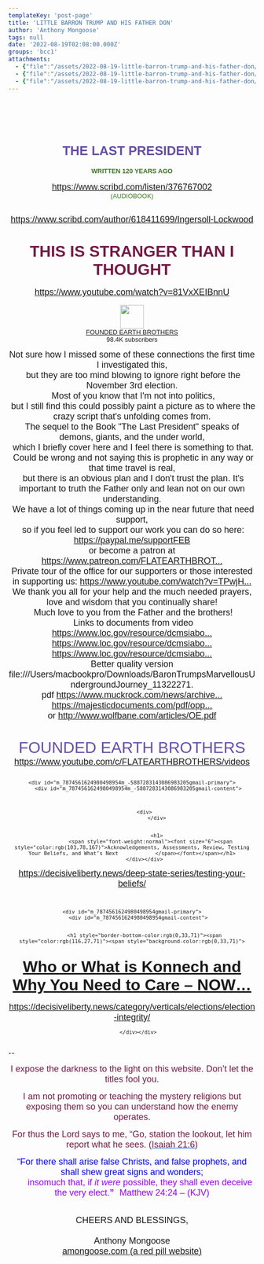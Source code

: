 ```yaml
---
templateKey: 'post-page'
title: 'LITTLE BARRON TRUMP AND HIS FATHER DON'
author: 'Anthony Mongoose'
tags: null
date: '2022-08-19T02:08:00.000Z'
groups: 'bcc1'
attachments:
  - {"file":"/assets/2022-08-19-little-barron-trump-and-his-father-don/oppenheimer_einstein.pdf","fileName":"oppenheimer_einstein"}
  - {"file":"/assets/2022-08-19-little-barron-trump-and-his-father-don/5.3.6-postmarketing-experience-6-2.pdf","fileName":"5.3.6-postmarketing-experience-6-2"}
  - {"file":"/assets/2022-08-19-little-barron-trump-and-his-father-don/OE.pdf","fileName":"OE"}
---
```

<html><head></head><body><div dir="ltr"><div class="gmail_default" style="font-family:tahoma,sans-serif;font-size:small;text-align:center">
<h1><br><span style="color:rgb(116,27,71)"></span></h1><h1><span style="color:rgb(103,78,167)">THE LAST PRESIDENT</span></h1><div><span style="color:rgb(56,118,29)"><b>WRITTEN 120 YEARS AGO</b></span></div><div><br></div><div><font size="4"><a href="https://www.scribd.com/listen/376767002" target="_blank">https://www.scribd.com/listen/376767002</a><br></font></div><div><span style="color:rgb(56,118,29)">(AUDIOBOOK)</span></div><div><br></div><div><br></div><div><font size="4"><a href="https://www.scribd.com/author/618411699/Ingersoll-Lockwood" target="_blank">https://www.scribd.com/author/618411699/Ingersoll-Lockwood</a></font></div><h1><span style="color:rgb(116,27,71)"><font size="6">THIS IS STRANGER THAN I THOUGHT</font></span></h1><div><font size="4"><a href="https://www.youtube.com/watch?v=81VxXEIBnnU" target="_blank">https://www.youtube.com/watch?v=81VxXEIBnnU</a></font></div><div><br></div><div>
<a href="https://www.youtube.com/c/FLATEARTHBROTHERS" target="_blank"><span id="m_7874561624980498954m_-5887283143086983205m_628237187008473973m_-3346186936901502152m_4859843189253138471m_-5781713068856515674m_-5806738008706589010gmail-avatar" style="background-color:transparent"><img id="m_7874561624980498954m_-5887283143086983205m_628237187008473973m_-3346186936901502152m_4859843189253138471m_-5781713068856515674m_-5806738008706589010gmail-img" alt="" src="https://yt3.ggpht.com/ytc/AMLnZu9WczwJBUyz1HyQFaoj94LcEzKTgxXgxEKv3SCJmQ=s48-c-k-c0x00ffffff-no-rj" width="48"></span></a><div id="m_7874561624980498954m_-5887283143086983205m_628237187008473973m_-3346186936901502152m_4859843189253138471m_-5781713068856515674m_-5806738008706589010gmail-upload-info"><span id="m_7874561624980498954m_-5887283143086983205m_628237187008473973m_-3346186936901502152m_4859843189253138471m_-5781713068856515674m_-5806738008706589010gmail-channel-name"><div id="m_7874561624980498954m_-5887283143086983205m_628237187008473973m_-3346186936901502152m_4859843189253138471m_-5781713068856515674m_-5806738008706589010gmail-container">
  <div id="m_7874561624980498954m_-5887283143086983205m_628237187008473973m_-3346186936901502152m_4859843189253138471m_-5781713068856515674m_-5806738008706589010gmail-text-container">
    <span id="m_7874561624980498954m_-5887283143086983205m_628237187008473973m_-3346186936901502152m_4859843189253138471m_-5781713068856515674m_-5806738008706589010gmail-text" title=""><a href="https://www.youtube.com/c/FLATEARTHBROTHERS" dir="auto" target="_blank">FOUNDED EARTH BROTHERS</a></span>
  </div>
  </div></span></div><span><div id="m_7874561624980498954m_-5887283143086983205m_628237187008473973m_-3346186936901502152m_4859843189253138471m_-5781713068856515674m_-5806738008706589010gmail-upload-info"><span id="m_7874561624980498954m_-5887283143086983205m_628237187008473973m_-3346186936901502152m_4859843189253138471m_-5781713068856515674m_-5806738008706589010gmail-channel-name">
</span><span id="m_7874561624980498954m_-5887283143086983205m_628237187008473973m_-3346186936901502152m_4859843189253138471m_-5781713068856515674m_-5806738008706589010gmail-owner-sub-count" aria-label="98.4K subscribers">98.4K subscribers</span><span></span></div><div id="m_7874561624980498954m_-5887283143086983205m_628237187008473973m_-3346186936901502152m_4859843189253138471m_-5781713068856515674m_-5806738008706589010gmail-sponsor-button"></div><div id="m_7874561624980498954m_-5887283143086983205m_628237187008473973m_-3346186936901502152m_4859843189253138471m_-5781713068856515674m_-5806738008706589010gmail-analytics-button"></div></span><div id="m_7874561624980498954m_-5887283143086983205m_628237187008473973m_-3346186936901502152m_4859843189253138471m_-5781713068856515674m_-5806738008706589010gmail-subscribe-button"><span>
</span></div><div id="m_7874561624980498954m_-5887283143086983205m_628237187008473973m_-3346186936901502152m_4859843189253138471m_-5781713068856515674m_-5806738008706589010gmail-top-row"><div id="m_7874561624980498954m_-5887283143086983205m_628237187008473973m_-3346186936901502152m_4859843189253138471m_-5781713068856515674m_-5806738008706589010gmail-subscribe-button"><span>

</span></div></div><span><div id="m_7874561624980498954m_-5887283143086983205m_628237187008473973m_-3346186936901502152m_4859843189253138471m_-5781713068856515674m_-5806738008706589010gmail-content">
  
  <div id="m_7874561624980498954m_-5887283143086983205m_628237187008473973m_-3346186936901502152m_4859843189253138471m_-5781713068856515674m_-5806738008706589010gmail-description"><font size="4"><span><span dir="auto">Not sure how I missed some of these connections the first time I investigated this,</span></span></font></div><div><font size="4"><span><span dir="auto">&nbsp;but they are too mind blowing to ignore right before the November 3rd election.</span></span></font></div><div><font size="4"><span><span dir="auto">&nbsp;Most of you know that I'm not into politics,</span></span></font></div><div><font size="4"><span><span dir="auto">&nbsp;but I  still find this could possibly paint a picture as to where the crazy script that's unfolding comes from. <br></span></span></font></div><div><font size="4"><span><span dir="auto">The sequel to the Book "The Last President" speaks of demons, giants, and the under world,</span></span></font></div><div><font size="4"><span><span dir="auto">&nbsp;which I briefly cover here and I feel there is something to that.</span></span></font></div><div><font size="4"><span><span dir="auto">&nbsp;Could be wrong and not saying this is prophetic in any way or that time travel is real,</span></span></font></div><div><font size="4"><span><span dir="auto">&nbsp;but there is an obvious plan and I don't trust the plan. It's important to truth the Father only and lean not on our own understanding.</span></span></font></div><div><font size="4"><span><span dir="auto">&nbsp;We have a lot of things coming up in the near future that need support,</span></span></font></div><div><font size="4"><span><span dir="auto">&nbsp;so if you feel led to support our work you can do so here:
</span><a href="https://www.youtube.com/redirect?event=video_description&amp;redir_token=QUFFLUhqbTR2VGhqaEFMYk1EV2I1OTBMNDBBcUhIVXVsd3xBQ3Jtc0trUWEzYUI2RV9tcjFXR0ZHZ1BKMUd3aUJDanhXcGlmOXQyVlBnTjU2cFoyc0I1ei10ZnVSeTZMcWcyZlJrRi1kdnlDVXBsTzliY2lfaWx4eXBMM1pZWTVuY21hYkRiRG5SSHF1dW1aTDY0T2YxaG50RQ&amp;q=https%3A%2F%2Fpaypal.me%2FsupportFEB&amp;v=81VxXEIBnnU" rel="nofollow" dir="auto" target="_blank">https://paypal.me/supportFEB</a><span dir="auto"><br></span></span></font></div><div><font size="4"><span><span dir="auto">
or become a patron at </span><a href="https://www.youtube.com/redirect?event=video_description&amp;redir_token=QUFFLUhqbkZ0WEt5QjJnX0hkbjlQbkVfQllMOWxaelBZQXxBQ3Jtc0trVW13bUtsbVliUGFSekdHNTNJQzlCVUkwdVljelpiQl9zR3Q2S3BWSXNrdXdGNzU0LXJvcDdqREpqdG5lNHZMcmhUQnJ5NDByMnJwYTNXakxHU1VRbnZiNlJ4bVh2MW9JOVZfcGdoYVJYX3JqcHBnMA&amp;q=https%3A%2F%2Fwww.patreon.com%2FFLATEARTHBROTHERS&amp;v=81VxXEIBnnU" rel="nofollow" dir="auto" target="_blank">https://www.patreon.com/FLATEARTHBROT...</a><span dir="auto"><br></span></span></font></div><div><font size="4"><span><span dir="auto">
Private tour of the office for our supporters or those interested in supporting us: </span><a href="https://www.youtube.com/watch?v=TPwjHDH7abg&amp;t=0s" dir="auto" target="_blank">https://www.youtube.com/watch?v=TPwjH...</a><span dir="auto"> <br></span></span></font></div><div><font size="4"><span><span dir="auto">We thank you all for your help and the much needed prayers, love and wisdom that you continually share!</span></span></font></div><div><font size="4"><span><span dir="auto">&nbsp;Much love to you from the Father and the brothers!</span></span></font></div><div><font size="4"><span><span dir="auto">&nbsp;Links to documents from video 
</span><a href="https://www.youtube.com/redirect?event=video_description&amp;redir_token=QUFFLUhqbXNMbmFQcWFBQk1lSk1jOHIzNUo2eWVBMnlVUXxBQ3Jtc0ttVC1CRFpDWHVNQUlaVlVOOEppeTR3SkNDenNhaVd1Yk9MVVRYNDRwc2lZV3NOWFBwSGo0S2FwODhXYVpOLUxYVzdCVVI1MlBvOGhvekk3eUZUQ25hYTUxMUF2Qi00eldnWDZwN1dfX3RXOTJiMUZnTQ&amp;q=https%3A%2F%2Fwww.loc.gov%2Fresource%2Fdcmsiabooks.1900orlastpresid00lock%2F%3Fsp%3D11%26r%3D-0.574%2C0.41%2C2.147%2C0.903%2C0&amp;v=81VxXEIBnnU" rel="nofollow" dir="auto" target="_blank">https://www.loc.gov/resource/dcmsiabo...</a><span dir="auto"><br></span></span></font></div><div><font size="4"><span><a href="https://www.youtube.com/redirect?event=video_description&amp;redir_token=QUFFLUhqbmtxSENqcXlSdHR3ekgweXYwMzU1bUFqVE5xd3xBQ3Jtc0tub1VpaEF5SHJEOWZtWkR6eFZ5VXpLSXJLdFd2Z2VZWlpRV1o2ZmRMWlhCZVNPQmxVblZWMEtqYzdsLUxsekxsTDRXeGxzc3NWY3JKWjFEVzFwR1QyX05fYm1kek1JT3RyLUEwTzRqODZvZjZjanp2aw&amp;q=https%3A%2F%2Fwww.loc.gov%2Fresource%2Fdcmsiabooks.1900orlastpresid00lock%2F%3Fsp%3D4&amp;v=81VxXEIBnnU" rel="nofollow" dir="auto" target="_blank">https://www.loc.gov/resource/dcmsiabo...</a><span dir="auto">
</span><a href="https://www.youtube.com/redirect?event=video_description&amp;redir_token=QUFFLUhqbEg4c214M09rOUlWQk40MzNsdzVmRk5WYXNPUXxBQ3Jtc0trVVFlZVBCclVyUE9GaVhuUnlzSF9uLWxwZmNGdHR2cThIeWpFMDJFUkktTzFZOFZEOEZFTzU4aTFrbkQ3MllzdU1TNkFEVVZzOG9mUHFXc0ZRTGp6ai1oQzRDcTlRQnRCRUhMR0hQMVNUSVFjbGQ5VQ&amp;q=https%3A%2F%2Fwww.loc.gov%2Fresource%2Fdcmsiabooks.barontrumpsmarve00lock%2F%3Fsp%3D8&amp;v=81VxXEIBnnU" rel="nofollow" dir="auto" target="_blank">https://www.loc.gov/resource/dcmsiabo...</a><span dir="auto"><br></span></span></font></div><div><font size="4"><span><span dir="auto">
Better quality version
file:///Users/macbookpro/Downloads/BaronTrumpsMarvellousUndergroundJourney_11322271.</span></span></font></div><div><font size="4"><span><span dir="auto">pdf
</span><a href="https://www.youtube.com/redirect?event=video_description&amp;redir_token=QUFFLUhqbGtqYjNTT3VtemdFM3VWY2lEQk04cEVyNGt5UXxBQ3Jtc0tuLVlXaDk1Z29NQS1ZcnF6LUlNMVhaMmptX1BSSGpzR2REaWp6SVhINF9xV1JMdjlFUENRaXJxbjBXTkVLaXdXYzg1blZxOEktbFZubHRackpsYnpsYmlwQnJ5Um83emNGaVp5eWlEbEV3bzZuNm5IRQ&amp;q=https%3A%2F%2Fwww.muckrock.com%2Fnews%2Farchives%2F2018%2Fmar%2F19%2Ffbi-tesla-ii%2F&amp;v=81VxXEIBnnU" rel="nofollow" dir="auto" target="_blank">https://www.muckrock.com/news/archive...</a><span dir="auto"> <br></span></span></font></div><div><font size="4"><span><a href="https://www.youtube.com/redirect?event=video_description&amp;redir_token=QUFFLUhqazBqcnh4d0JyR0lxZXVyQXQxcUx0X3llZk9PQXxBQ3Jtc0trUGdLQ0JfWjhRZG80THdyaWdiTEROWnJIcTRqXzhtV2NFMHg5LWVZdk9vVHFnTXRqU294RVpZZFVBbGVaOVRRVGZBVW5RZnlKdmdsS2kwT2lxUnh2LU9rVW1xOVNhaXdZS0ZOd2N6YmU1ZGo5UVQ1UQ&amp;q=https%3A%2F%2Fmajesticdocuments.com%2Fpdf%2Foppenheimer_einstein.pdf&amp;v=81VxXEIBnnU" rel="nofollow" dir="auto" target="_blank">https://majesticdocuments.com/pdf/opp...</a><span dir="auto"><br></span></span></font></div><div><font size="4"><span><span dir="auto"> or </span><a href="https://www.youtube.com/redirect?event=video_description&amp;redir_token=QUFFLUhqbGRiVUlLWHJ3OEV2ekowZGtVcXFvVW10MHNkUXxBQ3Jtc0tsOS1xNmdseUFnU3RkQWJRdGJOMTY2RkdTR0kyaUhnVjRGVk5yY01UWG1WM0hoSE44UXBCZWtWV3VEaVZ6S0tSSlNrWlRVMll2X0Q1YURLLU5PV3djN1N2amlYQUhhdjJmZTc2WjRldGJ5aEhTQWNRcw&amp;q=http%3A%2F%2Fwww.wolfbane.com%2Farticles%2FOE.pdf&amp;v=81VxXEIBnnU" rel="nofollow" dir="auto" target="_blank">http://www.wolfbane.com/articles/OE.pdf</a><br></span></font></div><div><br></div><div><font size="4"><br></font></div><div><font size="4"><span style="color:rgb(103,78,167)"><font size="6">FOUNDED EARTH BROTHERS</font></span><br></font></div><div><font size="4"><a href="https://www.youtube.com/c/FLATEARTHBROTHERS/videos" target="_blank">https://www.youtube.com/c/FLATEARTHBROTHERS/videos</a></font></div><div><br></div><div>
<div id="m_7874561624980498954m_-5887283143086983205gmail-breadcrumb-wrap">
			<div>
						</div>
		</div>

	
	<div id="m_7874561624980498954m_-5887283143086983205gmail-primary">
		<div id="m_7874561624980498954m_-5887283143086983205gmail-content">
			

	
			<div>
					</div>
	
	
					<h1>
				<span style="font-weight:normal"><font size="6"><span style="color:rgb(103,78,167)">Acknowledgements, Assessments, Review, Testing Your Beliefs, and What’s Next			</span></font></span></h1>
			</div></div>

<font size="4"><span></span></font><span></span></div></div></span>

</div><div><font size="4"><a href="https://decisiveliberty.news/deep-state-series/testing-your-beliefs/" target="_blank">https://decisiveliberty.news/deep-state-series/testing-your-beliefs/</a><br></font></div><div><br></div><div><br></div><div>
<div id="m_7874561624980498954gmail-breadcrumb-wrap">
			<div>
						</div>
		</div>


	<div id="m_7874561624980498954gmail-primary">
		<div id="m_7874561624980498954gmail-content">
			
		
			<h1 style="border-bottom-color:rgb(0,33,71)"><span style="color:rgb(116,27,71)"><span style="background-color:rgb(0,33,71)">
</span></span></h1><h2><span style="color:rgb(116,27,71)"><font size="6"><a href="https://decisiveliberty.substack.com/p/who-or-what-is-konnech-and-why-you" title="Who or What is Konnech and Why You Need to Care – NOW…" rel="external noopener noreferrer" target="_blank">Who or What is Konnech and Why You Need to Care – NOW…</a></font></span></h2><div><font size="4"><a href="https://decisiveliberty.news/category/verticals/elections/election-integrity/" target="_blank">https://decisiveliberty.news/category/verticals/elections/election-integrity/</a></font></div>

		</div></div>

<font size="4"></font></div><div><br></div></div>-- <br><div dir="ltr" data-smartmail="gmail_signature"><div dir="ltr"><div><p style="font-family:tahoma,sans-serif;text-align:center;color:rgb(136,136,136)"><span style="color:rgb(116,27,71)"><font size="4" face="tahoma, sans-serif">I expose the darkness to the light on this website. Don’t let the titles fool you.</font></span></p><p style="font-family:tahoma,sans-serif;text-align:center;color:rgb(136,136,136)"><span style="color:rgb(116,27,71)"><font size="4" face="tahoma, sans-serif">I am not promoting or teaching the mystery religions but exposing them so you can understand how the enemy operates.</font></span></p><p style="color:rgb(34,34,34);font-family:tahoma,sans-serif;text-align:center"><font size="4" face="tahoma, sans-serif"><font color="#741b47">For thus the Lord says to me, “Go, station the lookout, let him report what he sees. (</font><a href="https://www.kingjamesbibleonline.org/Isaiah-21-6/" style="color:rgb(17,85,204)" target="_blank"><font color="#741b47">Isaiah 21:6</font></a><font color="#741b47">)</font></font></p><p style="color:rgb(136,136,136)"><span style="font-family:tahoma,sans-serif;text-align:center"><span style="color:rgb(116,27,71)"></span></span></p><p style="color:rgb(34,34,34);font-family:tahoma,sans-serif;text-align:center"><font size="4" face="tahoma, sans-serif"><font color="#741b47"><font size="4" face="tahoma, sans-serif"><font color="#888888"><font size="4" face="tahoma, sans-serif"><font color="#741b47"><font color="#888888"><span style="color:rgb(0,0,255)"><font size="6"><font size="4">“For there shall arise false Christs, and false prophets, and shall shew great signs and wonders;<span></span></font><b><span style="font-size:small"><font size="4"></font><br>&nbsp; &nbsp; &nbsp; &nbsp;&nbsp;&nbsp;<font size="4" face="tahoma, sans-serif"><font color="#888888"><font size="4" face="tahoma, sans-serif"><font color="#741b47"><font color="#888888"><span style="color:rgb(0,0,255)"><font size="6"><b><font size="4"><span style="color:rgb(153,0,255)"><span style="font-weight:normal">insomuch that,</span></span><span></span><span><span style="font-weight:normal">&nbsp;</span></span><span style="color:rgb(153,0,255)"><span></span><span><span style="font-weight:normal"></span></span><span style="font-weight:normal">if&nbsp;</span><i><span style="font-weight:normal">it were</span></i><span style="font-weight:normal">&nbsp;possible</span></span><span><span style="color:rgb(153,0,255)"><span style="font-weight:normal">,</span></span></span><span style="color:rgb(153,0,255)"><span><span style="font-weight:normal">&nbsp;</span></span><span style="font-weight:normal">they shall&nbsp;</span><span><span style="font-weight:normal">even&nbsp;</span></span><span style="font-weight:normal">deceive the very elect.</span></span></font></b><font size="4"><span style="color:rgb(153,0,255)">”</span></font><span style="font-size:small">&nbsp;&nbsp;<span style="color:rgb(153,0,255)">&nbsp;</span></span></font><span style="font-weight:normal"><span style="color:rgb(153,0,255)"><font size="4">Matthew 24:24 – (</font><font size="4"><span style="font-size:small"></span>KJV)</font></span></span></span></font></font></font></font></font></span></b></font></span></font></font></font></font></font></font></font></p></div><div style="text-align:center"><font size="4" face="tahoma, sans-serif"><br></font></div><div style="text-align:center"><font size="4" face="tahoma, sans-serif">CHEERS AND BLESSINGS,</font></div><div style="text-align:center"><font size="4" face="tahoma,sans-serif"><br></font></div><div style="text-align:center"><font size="4" face="tahoma,sans-serif">Anthony Mongoose</font></div><div style="text-align:center"><font face="tahoma,sans-serif"><a href="https://amongoose.com" target="_blank"><font size="4">amongoose.com (a red pill website)</font></a><br></font></div></div></div></div>
</body></html>